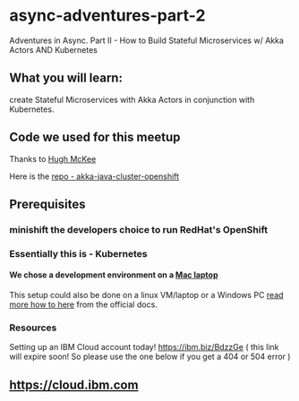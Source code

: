 # async-adventures-part-2
Adventures in Async. Part II - How to Build Stateful Microservices w/ Akka Actors AND Kubernetes

## What you will learn:
create Stateful Microservices with Akka Actors in conjunction with Kubernetes.

## Code we used for this meetup
Thanks to [Hugh McKee](https://github.com/mckeeh3)

Here is the [repo - akka-java-cluster-openshift](
https://github.com/mckeeh3/akka-java-cluster-openshift )


## Prerequisites

### minishift the developers choice to run RedHat's OpenShift
### Essentially this is - Kubernetes 
#### We chose a development environment on a [Mac laptop](./setup-local-env/minishift-mac-setup.md) 

This setup could also be done on a linux VM/laptop or a Windows PC
[read more how to here](https://docs.okd.io/latest/minishift/getting-started/setting-up-virtualization-environment.html) from the official docs.


### Resources
Setting up an IBM Cloud account today!
https://ibm.biz/BdzzGe ( this link will expire soon! So please use the one below if you get a 404 or 504 error )



## https://cloud.ibm.com 

